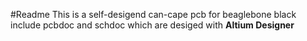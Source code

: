 #Readme
This is a self-desigend can-cape pcb for beaglebone black
include pcbdoc and schdoc which are desiged with **Altium Designer**
